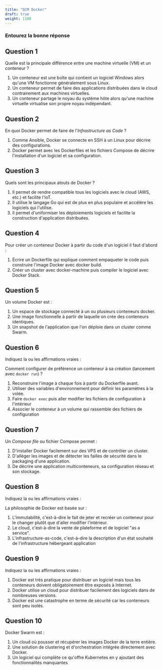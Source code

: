 ```yaml
---
title: "QCM Docker"
draft: true
weight: 1100
---
```


### Entourez la bonne réponse

## Question 1

Quelle est la principale différence entre une machine virtuelle (VM) et un conteneur ?

1. Un conteneur est une boîte qui contient un logiciel Windows alors qu'une VM fonctionne généralement sous Linux.
1. Un conteneur permet de faire des applications distribuées dans le cloud contrairement aux machines virtuelles.
1. Un conteneur partage le noyau du système hôte alors qu'une machine virtuelle virtualise son propre noyau indépendant.

## Question 2

En quoi Docker permet de faire de l'_Infrastructure as Code_ ?

1. Comme Ansible, Docker se connecte en SSH à un Linux pour décrire des configurations.
2. Docker permet avec les Dockerfiles et les fichiers Compose de décrire l'installation d'un logiciel et sa configuration.

## Question 3

Quels sont les principaux atouts de Docker ?

1. Il permet de rendre compatible tous les logiciels avec le cloud (AWS, etc.) et facilite l'IoT.
2. Il utilise le langage Go qui est de plus en plus populaire et accélère les logiciels qui l'utilise.
3. Il permet d'uniformiser les déploiements logiciels et facilite la construction d'application distribuées.

## Question 4

Pour créer un conteneur Docker à partir du code d'un logiciel il faut d'abord :

1. Écrire un Dockerfile qui explique comment empaqueter le code puis construire l'image Docker avec docker build.
2. Créer un cluster avec docker-machine puis compiler le logiciel avec Docker Stack.

## Question 5

Un volume Docker est :

1. Un espace de stockage connecté à un ou plusieurs conteneurs docker.
2. Une image fonctionnelle à partir de laquelle on crée des conteneurs identiques.
3. Un snapshot de l'application que l'on déploie dans un cluster comme Swarm.

## Question 6

Indiquez la ou les affirmations vraies :

Comment configurer de préférence un conteneur à sa création (lancement avec `docker run`) ?

1. Reconstruire l'image à chaque fois à partir du Dockerfile avant.
1. Utiliser des variables d'environnement pour définir les paramètres à la volée.
1. Faire `docker exec` puis aller modifier les fichiers de configuration à l'intérieur
1. Associer le conteneur à un volume qui rassemble des fichiers de configuration

## Question 7

Un _Compose file_ ou fichier Compose permet :

1. D'installer Docker facilement sur des VPS et de contrôler un cluster.
2. D'alléger les images et de détecter les failles de sécurité dans le packaging d'une application.
3. De décrire une application multiconteneurs, sa configuration réseau et son stockage.

## Question 8

Indiquez la ou les affirmations vraies :

La philosophie de Docker est basée sur :

1. L'immutabilité, c'est-à-dire le fait de jeter et recréer un conteneur pour le changer plutôt que d'aller modifier l'intérieur.
2. Le cloud, c'est-à-dire la vente de plateforme et de logiciel "as a service".
3. L'infrastructure-as-code, c'est-à-dire la description d'un état souhaité de l'infrastructure hébergeant application

## Question 9

Indiquez la ou les affirmations vraies :

1. Docker est très pratique pour distribuer un logiciel mais tous les conteneurs doivent obligatoirement être exposés à Internet.
2. Docker utilise un cloud pour distribuer facilement des logiciels dans de nombreuses versions.
3. Docker est une catastrophe en terme de sécurité car les conteneurs sont peu isolés.

## Question 10

Docker Swarm est :

1. Un cloud où pousser et récupérer les images Docker de la terre entière.
2. Une solution de clustering et d'orchestration intégrée directement avec Docker.
3. Un logiciel qui complète ce qu'offre Kubernetes en y ajoutant des fonctionnalités manquantes
